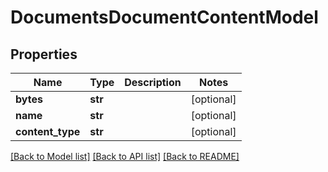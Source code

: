 # DocumentsDocumentContentModel

## Properties
Name | Type | Description | Notes
------------ | ------------- | ------------- | -------------
**bytes** | **str** |  | [optional] 
**name** | **str** |  | [optional] 
**content_type** | **str** |  | [optional] 

[[Back to Model list]](../README.md#documentation-for-models) [[Back to API list]](../README.md#documentation-for-api-endpoints) [[Back to README]](../README.md)

